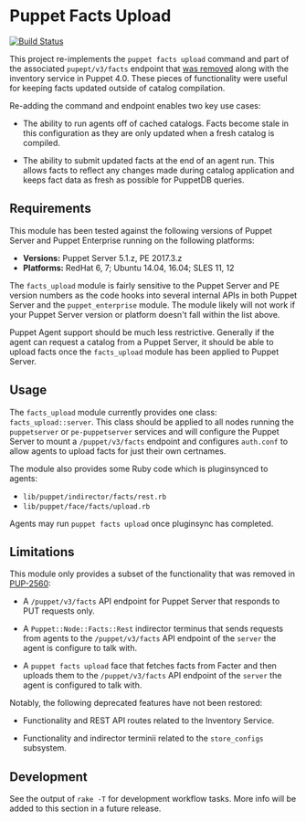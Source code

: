 Puppet Facts Upload
===================

[![Build Status](https://travis-ci.org/Sharpie/puppet-facts_upload.svg?branch=master)](https://travis-ci.org/Sharpie/puppet-facts_upload)

This project re-implements the `puppet facts upload` command and part of the
associated `pupept/v3/facts` endpoint that [was removed][PUP-2560] along with
the inventory service in Puppet 4.0. These pieces of functionality were useful
for keeping facts updated outside of catalog compilation.

[PUP-2560]: https://tickets.puppetlabs.com/browse/PUP-2560

Re-adding the command and endpoint enables two key use cases:

  - The ability to run agents off of cached catalogs. Facts become stale in this
    configuration as they are only updated when a fresh catalog is compiled.

  - The ability to submit updated facts at the end of an agent run. This allows
    facts to reflect any changes made during catalog application and keeps fact
    data as fresh as possible for PuppetDB queries.


## Requirements

This module has been tested against the following versions of Puppet Server and
Puppet Enterprise running on the following platforms:

  - **Versions:** Puppet Server 5.1.z, PE 2017.3.z
  - **Platforms:** RedHat 6, 7; Ubuntu 14.04, 16.04; SLES 11, 12

The `facts_upload` module is fairly sensitive to the Puppet Server and PE
version numbers as the code hooks into several internal APIs in both Puppet
Server and the `puppet_enterprise` module. The module likely will not work if
your Puppet Server version or platform doesn't fall within the list above.

Puppet Agent support should be much less restrictive. Generally if the agent
can request a catalog from a Puppet Server, it should be able to upload facts
once the `facts_upload` module has been applied to Puppet Server.


## Usage

The `facts_upload` module currently provides one class: `facts_upload::server`.
This class should be applied to all nodes running the `puppetserver` or
`pe-puppetserver` services and will configure the Puppet Server to mount a
`/puppet/v3/facts` endpoint and configures `auth.conf` to allow agents to
upload facts for just their own certnames.

The module also provides some Ruby code which is pluginsynced to agents:

  - `lib/puppet/indirector/facts/rest.rb`
  - `lib/puppet/face/facts/upload.rb`

Agents may run `puppet facts upload` once pluginsync has completed.


## Limitations

This module only provides a subset of the functionality that was removed in
[PUP-2560][PUP-2560]:

  - A `/puppet/v3/facts` API endpoint for Puppet Server that responds to PUT
    requests only.

  - A `Puppet::Node::Facts::Rest` indirector terminus that sends requests from
    agents to the `/puppet/v3/facts` API endpoint of the `server` the agent is
    configure to talk with.

  - A `puppet facts upload` face that fetches facts from Facter and then
    uploads them to the `/puppet/v3/facts` API endpoint of the `server` the
    agent is configured to talk with.

Notably, the following deprecated features have not been restored:

  - Functionality and REST API routes related to the Inventory Service.

  - Functionality and indirector terminii related to  the `store_configs`
    subsystem.


## Development

See the output of `rake -T` for development workflow tasks. More info will be
added to this section in a future release.
